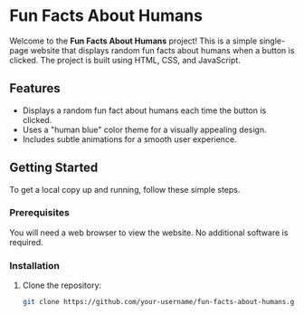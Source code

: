 # Fun Facts About Humans

Welcome to the **Fun Facts About Humans** project! This is a simple single-page website that displays random fun facts about humans when a button is clicked. The project is built using HTML, CSS, and JavaScript.

## Features

- Displays a random fun fact about humans each time the button is clicked.
- Uses a "human blue" color theme for a visually appealing design.
- Includes subtle animations for a smooth user experience.

## Getting Started

To get a local copy up and running, follow these simple steps.

### Prerequisites

You will need a web browser to view the website. No additional software is required.

### Installation

1. Clone the repository:

   ```bash
   git clone https://github.com/your-username/fun-facts-about-humans.git
